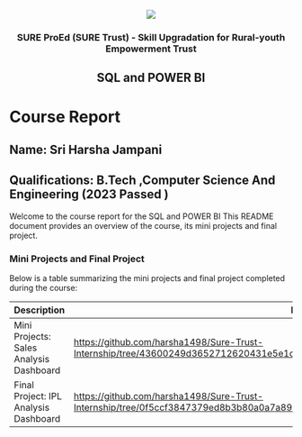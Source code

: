 <!-- PROJECT LOGO -->
<br />

<div align="center">
   <img src='https://user-images.githubusercontent.com/73131499/166115643-d3187f47-d38f-41b2-ae42-5ecbbc60de14.png' />


<h3 align="center">SURE ProEd (SURE Trust) - Skill Upgradation for Rural-youth Empowerment Trust</h3>
  <h2>  SQL and POWER BI </h2>
</div>

# Course Report

## Name: Sri Harsha Jampani

## Qualifications: B.Tech ,Computer Science And Engineering (2023 Passed ) 

Welcome to the course report for the SQL and POWER BI This README document provides an overview of the course, its mini projects and final project.

### Mini Projects and Final Project

Below is a table summarizing the mini projects and final project completed during the course:

| Description                                            | Link                                    |
|-------------------------------------------             |-----------------------------------------|
| Mini Projects:   Sales Analysis Dashboard                |  https://github.com/harsha1498/Sure-Trust-Internship/tree/43600249d3652712620431e5e1c7879aa86d3945/Power%20BI%20Mini%20Project                     |
| Final Project:   IPL Analysis Dashboard                  | https://github.com/harsha1498/Sure-Trust-Internship/tree/0f5ccf3847379ed8b3b80a0a7a89ccb2f292ebc8/Power%20BI%20Capstone%20Project                          |
